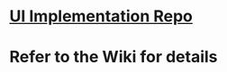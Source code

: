# [UI Implementation Repo](https://github.com/Eve-ning/osutools_ui)

# Refer to the Wiki for details

